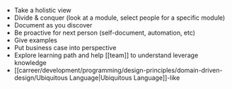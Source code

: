 - Take a holistic view
- Divide & conquer (look at a module, select people for a specific module)
- Document as you discover
- Be proactive for next person (self-document, automation, etc)
- Give examples
- Put business case into perspective
- Explore learning path and help [[team]] to understand leverage knowledge
- [[carreer/development/programming/design-principles/domain-driven-design/Ubiquitous Language|Ubiquitous Language]]-like
